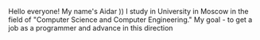 Hello everyone! My name's Aidar ))
I study in University in Moscow in the field of "Computer Science and Computer Engineering."
My goal - to get a job as a programmer and advance in this direction
